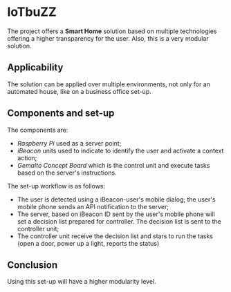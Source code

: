 # IoTbuZZ
The project offers a **Smart Home** solution based on multiple technologies
offering a higher transparency for the user. Also, this is a very modular
solution.

## Applicability
The solution can be applied over multiple environments, not only for an automated house, like on a business office set-up.

## Components and set-up
The components are:
- *Raspberry Pi* used as a server point;
- *iBeacon* units used to indicate to identify the user and activate a context action;
- *Gemalto Concept Board* which is the control unit and execute tasks based on the server's instructions.

The set-up workflow is as follows:
- The user is detected using a iBeacon-user's mobile dialog; the user's mobile phone sends an API notification to the server;
- The server, based on iBeacon ID sent by the user's mobile phone will set a decision list prepared for controller.
  The decision list is sent to the controller unit;
- The controller unit receive the decision list and stars to run the tasks (open a door, power up a light, reports the status)

## Conclusion
Using this set-up will have a higher modularity level.

